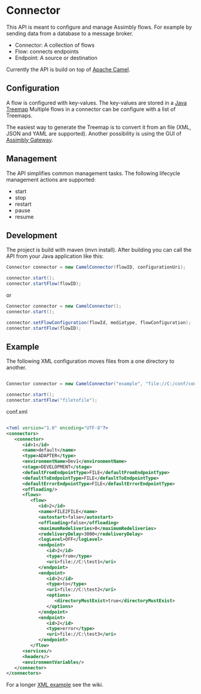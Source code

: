 # Connector

This API is meant to configure and manage Assimbly flows. For example by sending data from a database to
a message broker.

   * Connector: A collection of flows
   * Flow: connects endpoints
   * Endpoint: A source or destination
   
Currently the API is build on top of [Apache Camel](https://github.com/apache/camel).

## Configuration

A flow is configured with key-values. The key-values are stored in a [Java Treemap](https://beginnersbook.com/2013/12/treemap-in-java-with-example/)
Multiple flows in a connector can be configure with a list of Treemaps. 

The easiest way to generate the Treemap is to convert it from an file (XML, JSON and YAML are supported). Another possibility is using the
GUI of [Assimbly Gateway](https://github.com/assimbly/gateway). 

## Management

The API simplifies common management tasks. The following lifecycle management actions are supported:

* start
* stop
* restart
* pause
* resume


## Development

The project is build with maven (mvn install). After building you can call the API from your Java application like this: 

```java
Connector connector = new CamelConnector(flowID, configurationUri);

connector.start();
connector.startFlow(flowID);
```

or

```java
Connector connector = new CamelConnector();
connector.start();

connector.setFlowConfiguration(flowId, mediatype, flowConfiguration);
connector.startFlow(flowID);
```

## Example

The following XML configuration moves files from a one directory to another.

```java

Connector connector = new CamelConnector("example", "file://C:/conf/conf.xml");

connector.start();
connector.startFlow("filetofile");

```

conf.xml
```xml

<?xml version="1.0" encoding="UTF-8"?>
<connectors>
   <connector>
      <id>1</id>
      <name>default</name>
      <type>ADAPTER</type>
      <environmentName>Dev1</environmentName>
      <stage>DEVELOPMENT</stage>
      <defaultFromEndpointType>FILE</defaultFromEndpointType>
      <defaultToEndpointType>FILE</defaultToEndpointType>
      <defaultErrorEndpointType>FILE</defaultErrorEndpointType>
      <offloading/>
      <flows>
         <flow>
            <id>2</id>
            <name>FILE2FILE</name>
            <autostart>false</autostart>
            <offloading>false</offloading>
            <maximumRedeliveries>0</maximumRedeliveries>
            <redeliveryDelay>3000</redeliveryDelay>
            <logLevel>OFF</logLevel>
            <endpoint>
               <id>2</id>
               <type>from</type>
               <uri>file://C:\test1</uri>
            </endpoint>
            <endpoint>
               <id>2</id>
               <type>to</type>
               <uri>file://C:\test2</uri>
               <options>
                  <directoryMustExist>true</directoryMustExist>
               </options>
            </endpoint>
            <endpoint>
               <id>2</id>
               <type>error</type>
               <uri>file://C:\test3</uri>
            </endpoint>
         </flow>
      <services/>
      <headers/>
      <environmentVariables/>
   </connector>
</connectors>

```

For a longer [XML example](https://github.com/assimbly/connector/wiki/XML-Configuration-Example) see the wiki. 